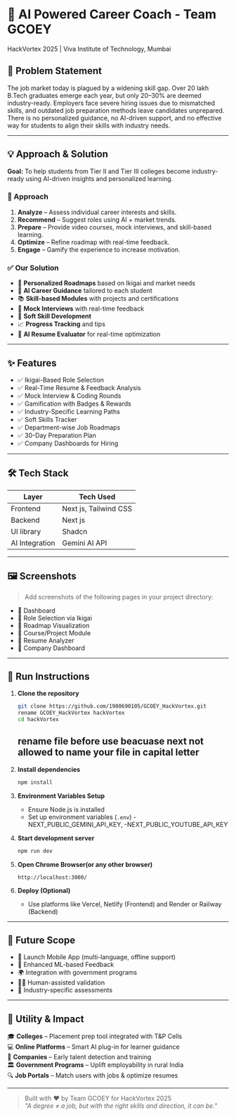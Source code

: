 
# 🧠 AI Powered Career Coach - Team GCOEY  
HackVortex 2025 | Viva Institute of Technology, Mumbai

## 🚨 Problem Statement

The job market today is plagued by a widening skill gap. Over 20 lakh B.Tech graduates emerge each year, but only 20–30% are deemed industry-ready. Employers face severe hiring issues due to mismatched skills, and outdated job preparation methods leave candidates unprepared. There is no personalized guidance, no AI-driven support, and no effective way for students to align their skills with industry needs.

---

## 💡 Approach & Solution

**Goal:** To help students from Tier II and Tier III colleges become industry-ready using AI-driven insights and personalized learning.

### 🔁 Approach
1. **Analyze** – Assess individual career interests and skills.
2. **Recommend** – Suggest roles using AI + market trends.
3. **Prepare** – Provide video courses, mock interviews, and skill-based learning.
4. **Optimize** – Refine roadmap with real-time feedback.
5. **Engage** – Gamify the experience to increase motivation.

### ✅ Our Solution
- 🎯 **Personalized Roadmaps** based on Ikigai and market needs
- 🤖 **AI Career Guidance** tailored to each student
- 📚 **Skill-based Modules** with projects and certifications
- 🎤 **Mock Interviews** with real-time feedback
- 🧠 **Soft Skill Development**
- 📈 **Progress Tracking** and tips
- 📄 **AI Resume Evaluator** for real-time optimization

---

## ✨ Features

- ✅ Ikigai-Based Role Selection
- ✅ Real-Time Resume & Feedback Analysis
- ✅ Mock Interview & Coding Rounds
- ✅ Gamification with Badges & Rewards
- ✅ Industry-Specific Learning Paths
- ✅ Soft Skills Tracker
- ✅ Department-wise Job Roadmaps
- ✅ 30-Day Preparation Plan
- ✅ Company Dashboards for Hiring

---

## 🛠 Tech Stack

| Layer          | Tech Used              |
|----------------|------------------------|
| Frontend       | Next js, Tailwind CSS  |
| Backend        | Next js                |
| UI library     | Shadcn                 |
| AI Integration | Gemini AI API          |

---

## 🖼 Screenshots

> Add screenshots of the following pages in your project directory:
- 📌 Dashboard
- 📌 Role Selection via Ikigai
- 📌 Roadmap Visualization
- 📌 Course/Project Module
- 📌 Resume Analyzer
- 📌 Company Dashboard

---

## 🚀 Run Instructions

1. **Clone the repository**
   ```bash
   git clone https://github.com/1900690105/GCOEY_HackVortex.git
   rename GCOEY_HackVortex hackVortex
   cd hackVortex
   ```
   ## rename file before use beacuase next not allowed to name your file in capital letter

2. **Install dependencies**
   ```bash
   npm install
   ```

3. **Environment Variables Setup**
   - Ensure Node.js is installed
   - Set up environment variables (`.env`)
      -NEXT_PUBLIC_GEMINI_API_KEY,
      -NEXT_PUBLIC_YOUTUBE_API_KEY


4. **Start development server**
   ```bash
   npm run dev
   ```

5. **Open Chrome Browser(or any other browser)**
   ```in URL
   http://localhost:3000/
   ```


5. **Deploy (Optional)**
   - Use platforms like Vercel, Netlify (Frontend) and Render or Railway (Backend)

---

## 🔭 Future Scope

- 📱 Launch Mobile App (multi-language, offline support)
- 🧠 Enhanced ML-based Feedback
- 🌍 Integration with government programs
- 🧑‍🏫 Human-assisted validation
- 🎯 Industry-specific assessments

---

## 📌 Utility & Impact

🎓 **Colleges** – Placement prep tool integrated with T&P Cells  
💻 **Online Platforms** – Smart AI plug-in for learner guidance  
🏢 **Companies** – Early talent detection and training  
🏛 **Government Programs** – Uplift employability in rural India  
🔍 **Job Portals** – Match users with jobs & optimize resumes

---

> Built with ❤️ by Team GCOEY for HackVortex 2025  
> _"A degree ≠ a job, but with the right skills and direction, it can be."_
